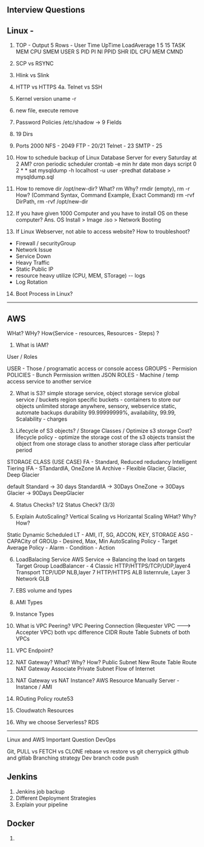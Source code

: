 ## Interview Questions

Linux - 
------


1. TOP - Output
5 Rows - User Time UpTime LoadAverage 1 5 15
TASK
MEM
CPU
SMEM
USER S PID PI NI PPID SHR IDL CPU MEM CMND

2. SCP vs RSYNC
3. Hlink vs Slink
4. HTTP vs HTTPS
4a. Telnet vs SSH

5. Kernel version
uname -r

6. new file, execute remove

7. Password Policies
/etc/shadow -> 9 Fields

8. 19 Dirs

9. Ports 2000 
NFS - 2049
FTP - 20/21
Telnet - 23
SMTP - 25

10. How to schedule backup of Linux Database Server for every Saturday at 2 AM?
cron 
periodic scheduler 
crontab -e 
min hr date mon days script
0 2 * * sat mysqldump -h localhost -u user -predhat database > mysqldump.sql 

11. How to remove dir /opt/new-dir?
What? rm 
Why? rmdir (empty), rm -r
How? (Command Syntax, Command Example, Exact Command) rm -rvf DirPath, rm -rvf /opt/new-dir

12. If you have given 1000 Computer and you have to install OS on these computer?
Ans. OS Install > Image .iso > Network Booting

13. If Linux Webserver, not able to access website? How to troubleshoot?
- Firewall / securityGroup
- Network Issue
- Service Down
- Heavy Traffic 
- Static Public IP
- resource heavy utilize (CPU, MEM, STorage) -- logs 
- Log Rotation 

14. Boot Process in Linux?

-------------------------

AWS
-----------
WHat? WHy? How(Service - resources, Resources - Steps) ?

1. What is IAM?

User / Roles

USER - Those / programatic access or console access
GROUPS - Permision
POLICIES - Bunch Permission written JSON
ROLES - Machine / temp access  service to another service

2. What is S3?
simple storage service, object storage service
global service / buckets region specific
buckets - containers to store our objects
unlimited storage
anywhere, sensory, webservice static, automate backups
durability 99.99999999%, availability, 99.99, Scalability - charges

3. Lifecycle of S3 objects? / Storage Classes / Optimize s3 storage Cost?
lifecycle policy - optimize the storage cost of the s3 objects
transist the object from one storage class to another storage class after perticular period

STORAGE CLASS (USE CASE)
FA - Standard, Reduced redudancy 
Intelligent Tiering
IFA - STandardIA, OneZone IA
Archive - Flexible Glacier, Glacier, Deep Glacier

default Standard -> 30 days StandardIA -> 30Days OneZone -> 30Days Glacier -> 90Days DeepGlacier

4. Status Checks? 1/2 Status Check? (3/3)

5. Explain AutoScaling? Vertical Scaling vs Horizantal Scaling
WHat?
Why?
How? 

Static Dynamic Scheduled
LT - AMI, IT, SG, ADCON, KEY, STORAGE
ASG - CAPACity of GROUp - Desired, Max, Min
AutoScaling Policy - Target Average Policy - Alarm - Condition - Action 

6. LoadBalacing Service
AWS Service -> Balancing the load on targets
Target Group
LoadBalancer - 4 Classic HTTP/HTTPS/TCP/UDP,layer4 Transport TCP/UDP NLB,layer 7 HTTP/HTTPS ALB listernrule, Layer 3 Network GLB

7. EBS volume and types

8. AMI Types

9. Instance Types

10. What is VPC Peering?
VPC Peering Connection (Requester VPC ---> Accepter VPC)
both vpc difference CIDR
Route Table Subnets of both VPCs

11. VPC Endpoint?

12. NAT Gateway?
What? Why? How?
Public Subnet 
New Route Table
Route NAT Gateway
Associate Private Subnet
Flow of Internet

12. NAT Gateway vs NAT Instance?
AWS Resource 
Manually Server - Instance / AMI 

13. ROuting Policy route53

14. Cloudwatch Resources

15. Why we choose Serverless? RDS

---------------

Linux and AWS Important Question
DevOps

Git,
PULL vs FETCH vs CLONE
rebase vs restore vs 
git cherrypick
github and gitlab
Branching strategy
Dev branch code push


Jenkins
---------
1. Jenkins job backup
2. Different Deployment Strategies
3. Explain your pipeline

Docker
---------
1. 
